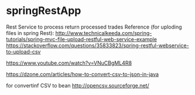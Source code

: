# springRestApp
Rest Service to process return processed trades
Reference (for uploding files in spring Rest): http://www.technicalkeeda.com/spring-tutorials/spring-mvc-file-upload-restful-web-service-example   
https://stackoverflow.com/questions/35833823/spring-restful-webservice-to-upload-csv

https://www.youtube.com/watch?v=VNuCBgML4R8

https://dzone.com/articles/how-to-convert-csv-to-json-in-java

for convertinf CSV to bean
http://opencsv.sourceforge.net/
